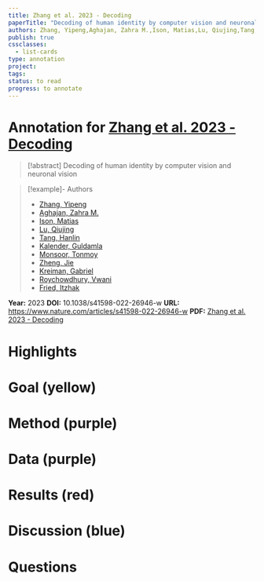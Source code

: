 ```yaml
---
title: Zhang et al. 2023 - Decoding
paperTitle: "Decoding of human identity by computer vision and neuronal vision"
authors: Zhang, Yipeng,Aghajan, Zahra M.,Ison, Matias,Lu, Qiujing,Tang, Hanlin,Kalender, Guldamla,Monsoor, Tonmoy,Zheng, Jie,Kreiman, Gabriel,Roychowdhury, Vwani,Fried, Itzhak
publish: true
cssclasses:
  - list-cards
type: annotation
project:
tags:
status: to read
progress: to annotate
---
```

# Annotation for [Zhang et al. 2023 - Decoding](Papers/References/Zhang%20et%20al.%202023%20-%20Decoding)

> [!abstract] Decoding of human identity by computer vision and neuronal vision

> [!example]- Authors
> - [Zhang, Yipeng](Zhang%2C%20Yipeng)
> - [Aghajan, Zahra M.](Aghajan%2C%20Zahra%20M.)
> - [Ison, Matias](Ison%2C%20Matias)
> - [Lu, Qiujing](Lu%2C%20Qiujing)
> - [Tang, Hanlin](Tang%2C%20Hanlin)
> - [Kalender, Guldamla](Kalender%2C%20Guldamla)
> - [Monsoor, Tonmoy](Monsoor%2C%20Tonmoy)
> - [Zheng, Jie](Zheng%2C%20Jie)
> - [Kreiman, Gabriel](Kreiman%2C%20Gabriel)
> - [Roychowdhury, Vwani](Roychowdhury%2C%20Vwani)
> - [Fried, Itzhak](Fried%2C%20Itzhak)

**Year:** 2023
**DOI:** 10.1038/s41598-022-26946-w
**URL:** https://www.nature.com/articles/s41598-022-26946-w
**PDF:** [Zhang et al. 2023 - Decoding](Papers/PDFs/Zhang%20et%20al.%202023%20-%20Decoding%20of%20human%20identity%20by%20computer%20vision%20and%20neuronal%20vision.pdf)

# Highlights


# Goal (yellow)


# Method (purple)


# Data (purple)


# Results (red)


# Discussion (blue)


# Questions

